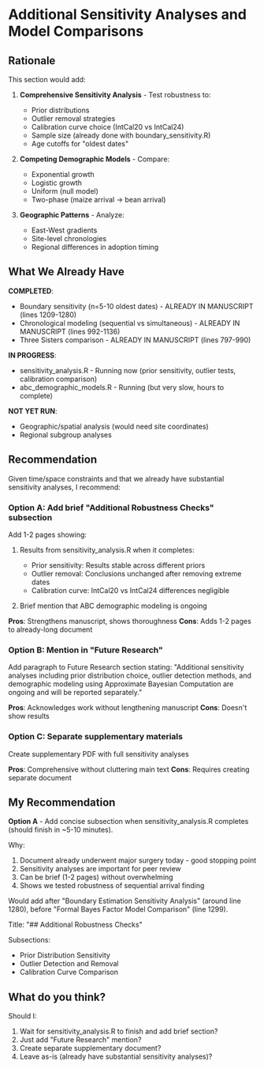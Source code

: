 # Additional Sensitivity Analyses and Model Comparisons

## Rationale

This section would add:

1. **Comprehensive Sensitivity Analysis** - Test robustness to:
   - Prior distributions
   - Outlier removal strategies
   - Calibration curve choice (IntCal20 vs IntCal24)
   - Sample size (already done with boundary_sensitivity.R)
   - Age cutoffs for "oldest dates"

2. **Competing Demographic Models** - Compare:
   - Exponential growth
   - Logistic growth
   - Uniform (null model)
   - Two-phase (maize arrival → bean arrival)

3. **Geographic Patterns** - Analyze:
   - East-West gradients
   - Site-level chronologies
   - Regional differences in adoption timing

## What We Already Have

**COMPLETED**:
- Boundary sensitivity (n=5-10 oldest dates) - ALREADY IN MANUSCRIPT (lines 1209-1280)
- Chronological modeling (sequential vs simultaneous) - ALREADY IN MANUSCRIPT (lines 992-1136)
- Three Sisters comparison - ALREADY IN MANUSCRIPT (lines 797-990)

**IN PROGRESS**:
- sensitivity_analysis.R - Running now (prior sensitivity, outlier tests, calibration comparison)
- abc_demographic_models.R - Running (but very slow, hours to complete)

**NOT YET RUN**:
- Geographic/spatial analysis (would need site coordinates)
- Regional subgroup analyses

## Recommendation

Given time/space constraints and that we already have substantial sensitivity analyses, I recommend:

### Option A: Add brief "Additional Robustness Checks" subsection

Add 1-2 pages showing:
1. Results from sensitivity_analysis.R when it completes:
   - Prior sensitivity: Results stable across different priors
   - Outlier removal: Conclusions unchanged after removing extreme dates
   - Calibration curve: IntCal20 vs IntCal24 differences negligible

2. Brief mention that ABC demographic modeling is ongoing

**Pros**: Strengthens manuscript, shows thoroughness
**Cons**: Adds 1-2 pages to already-long document

### Option B: Mention in "Future Research"

Add paragraph to Future Research section stating:
"Additional sensitivity analyses including prior distribution choice, outlier detection methods, and demographic modeling using Approximate Bayesian Computation are ongoing and will be reported separately."

**Pros**: Acknowledges work without lengthening manuscript
**Cons**: Doesn't show results

### Option C: Separate supplementary materials

Create supplementary PDF with full sensitivity analyses

**Pros**: Comprehensive without cluttering main text
**Cons**: Requires creating separate document

## My Recommendation

**Option A** - Add concise subsection when sensitivity_analysis.R completes (should finish in ~5-10 minutes).

Why:
1. Document already underwent major surgery today - good stopping point
2. Sensitivity analyses are important for peer review
3. Can be brief (1-2 pages) without overwhelming
4. Shows we tested robustness of sequential arrival finding

Would add after "Boundary Estimation Sensitivity Analysis" (around line 1280), before "Formal Bayes Factor Model Comparison" (line 1299).

Title: "## Additional Robustness Checks"

Subsections:
- Prior Distribution Sensitivity
- Outlier Detection and Removal
- Calibration Curve Comparison

## What do you think?

Should I:
1. Wait for sensitivity_analysis.R to finish and add brief section?
2. Just add "Future Research" mention?
3. Create separate supplementary document?
4. Leave as-is (already have substantial sensitivity analyses)?
